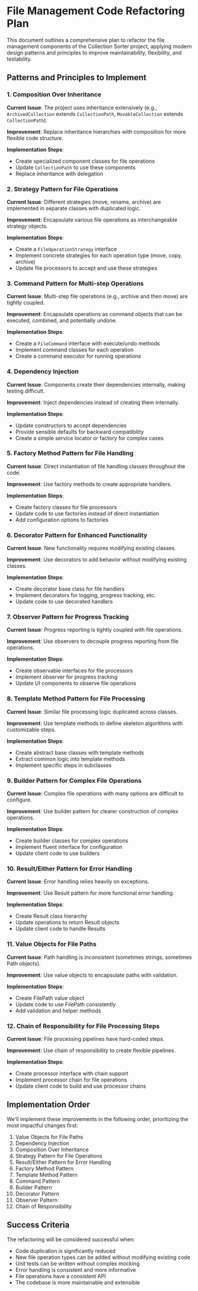 # File Management Code Refactoring Plan

This document outlines a comprehensive plan to refactor the file management components of the Collection Sorter project, applying modern design patterns and principles to improve maintainability, flexibility, and testability.

## Patterns and Principles to Implement

### 1. Composition Over Inheritance

**Current Issue**: The project uses inheritance extensively (e.g., `ArchivedCollection` extends `CollectionPath`, `MovableCollection` extends `CollectionPath`).

**Improvement**: Replace inheritance hierarchies with composition for more flexible code structure.

**Implementation Steps**:
- Create specialized component classes for file operations
- Update `CollectionPath` to use these components
- Replace inheritance with delegation

### 2. Strategy Pattern for File Operations

**Current Issue**: Different strategies (move, rename, archive) are implemented in separate classes with duplicated logic.

**Improvement**: Encapsulate various file operations as interchangeable strategy objects.

**Implementation Steps**:
- Create a `FileOperationStrategy` interface
- Implement concrete strategies for each operation type (move, copy, archive)
- Update file processors to accept and use these strategies

### 3. Command Pattern for Multi-step Operations

**Current Issue**: Multi-step file operations (e.g., archive and then move) are tightly coupled.

**Improvement**: Encapsulate operations as command objects that can be executed, combined, and potentially undone.

**Implementation Steps**:
- Create a `FileCommand` interface with execute/undo methods
- Implement command classes for each operation
- Create a command executor for running operations

### 4. Dependency Injection

**Current Issue**: Components create their dependencies internally, making testing difficult.

**Improvement**: Inject dependencies instead of creating them internally.

**Implementation Steps**:
- Update constructors to accept dependencies
- Provide sensible defaults for backward compatibility
- Create a simple service locator or factory for complex cases

### 5. Factory Method Pattern for File Handling

**Current Issue**: Direct instantiation of file handling classes throughout the code.

**Improvement**: Use factory methods to create appropriate handlers.

**Implementation Steps**:
- Create factory classes for file processors
- Update code to use factories instead of direct instantiation
- Add configuration options to factories

### 6. Decorator Pattern for Enhanced Functionality

**Current Issue**: New functionality requires modifying existing classes.

**Improvement**: Use decorators to add behavior without modifying existing classes.

**Implementation Steps**:
- Create decorator base class for file handlers
- Implement decorators for logging, progress tracking, etc.
- Update code to use decorated handlers

### 7. Observer Pattern for Progress Tracking

**Current Issue**: Progress reporting is tightly coupled with file operations.

**Improvement**: Use observers to decouple progress reporting from file operations.

**Implementation Steps**:
- Create observable interfaces for file processors
- Implement observer for progress tracking
- Update UI components to observe file operations

### 8. Template Method Pattern for File Processing

**Current Issue**: Similar file processing logic duplicated across classes.

**Improvement**: Use template methods to define skeleton algorithms with customizable steps.

**Implementation Steps**:
- Create abstract base classes with template methods
- Extract common logic into template methods
- Implement specific steps in subclasses

### 9. Builder Pattern for Complex File Operations

**Current Issue**: Complex file operations with many options are difficult to configure.

**Improvement**: Use builder pattern for clearer construction of complex operations.

**Implementation Steps**:
- Create builder classes for complex operations
- Implement fluent interface for configuration
- Update client code to use builders

### 10. Result/Either Pattern for Error Handling

**Current Issue**: Error handling relies heavily on exceptions.

**Improvement**: Use Result pattern for more functional error handling.

**Implementation Steps**:
- Create Result class hierarchy
- Update operations to return Result objects
- Update client code to handle Results

### 11. Value Objects for File Paths

**Current Issue**: Path handling is inconsistent (sometimes strings, sometimes Path objects).

**Improvement**: Use value objects to encapsulate paths with validation.

**Implementation Steps**:
- Create FilePath value object
- Update code to use FilePath consistently
- Add validation and helper methods

### 12. Chain of Responsibility for File Processing Steps

**Current Issue**: File processing pipelines have hard-coded steps.

**Improvement**: Use chain of responsibility to create flexible pipelines.

**Implementation Steps**:
- Create processor interface with chain support
- Implement processor chain for file operations
- Update client code to build and use processor chains

## Implementation Order

We'll implement these improvements in the following order, prioritizing the most impactful changes first:

1. Value Objects for File Paths
2. Dependency Injection
3. Composition Over Inheritance
4. Strategy Pattern for File Operations
5. Result/Either Pattern for Error Handling
6. Factory Method Pattern
7. Template Method Pattern
8. Command Pattern
9. Builder Pattern
10. Decorator Pattern
11. Observer Pattern
12. Chain of Responsibility

## Success Criteria

The refactoring will be considered successful when:

- Code duplication is significantly reduced
- New file operation types can be added without modifying existing code
- Unit tests can be written without complex mocking
- Error handling is consistent and more informative
- File operations have a consistent API
- The codebase is more maintainable and extensible